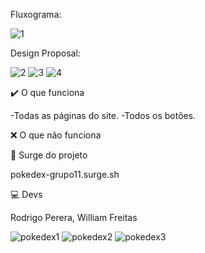 Fluxograma:

![1](https://user-images.githubusercontent.com/99182290/167233867-afb18ee3-d882-41d4-9c26-d6517d08fdae.PNG)

Design Proposal:

![2](https://user-images.githubusercontent.com/99182290/167233879-a7b7e32d-05c9-4ebd-9dae-4eb653aedf59.PNG)
![3](https://user-images.githubusercontent.com/99182290/167233880-4b6865c7-cf51-4e16-b6b6-c78755eec3a1.PNG)
![4](https://user-images.githubusercontent.com/99182290/167233882-c0f6b968-a746-47ec-9cf6-cf49602d8c34.PNG)

✔️ O que funciona

-Todas as páginas do site.
-Todos os botões.

❌ O que não funciona


🔗 Surge do projeto

pokedex-grupo11.surge.sh

💻 Devs

Rodrigo Perera, William Freitas	

![pokedex1](https://user-images.githubusercontent.com/99182290/167233791-7806b3c2-dd04-4c43-ae0d-f2a0767a7c46.PNG)
![pokedex2](https://user-images.githubusercontent.com/99182290/167233793-91033e2f-d194-48b7-bf58-9b54bb7ad7d1.PNG)
![pokedex3](https://user-images.githubusercontent.com/99182290/167233795-1cc20e52-a415-4137-bfcd-dce2c76afb3d.PNG)
